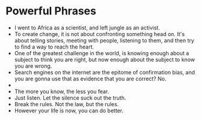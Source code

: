 # Powerful Phrases

- I went to Africa as a scientist, and left jungle as an activist.
- To create change, it is not about confronting something head on. It's about telling stories, meeting with people, listening to them, and then try to find a way to reach the heart.
- One of the greatest challenge in the world, is knowing enough about a subject to think you are right, but now enough about the subject to know you are wrong.
- Search engines on the internet are the epitome of confirmation bias, and you are gonna use that as evidence that you are correct? No.
-
- The more you know, the less you fear.
- Just listen. Let the silence suck out the truth.
- Break the rules. Not the law, but the rules.
- However your life is now, you can do better.